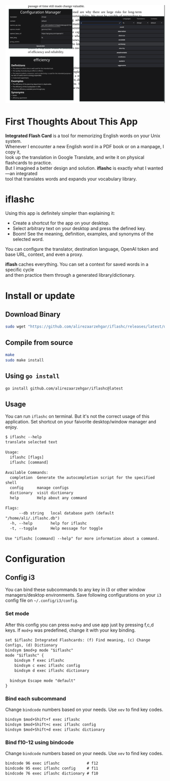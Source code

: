 ![All Components](screenshot.png)

# First Thoughts About This App

**Integrated Flash Card** is a tool for memorizing English words on your Unix system.  
Whenever I encounter a new English word in a PDF book or on a manpage, I copy it,  
look up the translation in Google Translate, and write it on physical flashcards to practice.  
But I imagined a better design and solution. **iflashc** is exactly what I wanted—an integrated  
tool that translates words and expands your vocabulary library.

# iflashc

Using this app is definitely simpler than explaining it:  
- Create a shortcut for the app on your desktop.  
- Select arbitrary text on your desktop and press the defined key.  
- Boom! See the meaning, definition, examples, and synonyms of the selected word.  

You can configure the translator, destination language, OpenAI token and base URL, context, and even a proxy.  

**iflash** caches everything. You can set a context for saved words in a specific cycle  
and then practice them through a generated library/dictionary.  

# Install or update

## Download Binary  
```bash
sudo wget "https://github.com/alirezaarzehgar/iflashc/releases/latest/download/iflashc" --no-clobber -O /bin/iflashc
```

## Compile from source

```bash
make
sudo make install
```

## Using `go install`

```bash
go install github.com/alirezaarzehgar/iflashc@latest
```

## Usage

You can run `iflashc` on terminal. But it's not the correct usage of this application.
Set shortcut on your faivorite desktop/window manager and enjoy.

```plaintext
$ iflashc --help
translate selected text

Usage:
  iflashc [flags]
  iflashc [command]

Available Commands:
  completion  Generate the autocompletion script for the specified shell
  config      manage configs
  dictionary  visit dictionary
  help        Help about any command

Flags:
      --db string   local database path (default "/home/ali/.iflashc.db")
  -h, --help        help for iflashc
  -t, --toggle      Help message for toggle

Use "iflashc [command] --help" for more information about a command.
```

# Configuration
## Config i3
You can bind these subcommands to any key in i3 or other window managers/desktop environments.
Save following configurations on your `i3` config file on `~/.config/i3/config`.

### Set mode

After this config you can press `mod+p` and use app just by pressing f,c,d keys.
If `mod+p` was predefined, change it with your key binding.

```plaintext
set $iflashc Integrated Flashcards: (f) Find meaning, (c) Change Configs, (d) Dictionary
bindsym $mod+p mode "$iflashc"
mode "$iflashc" {
	bindsym f exec iflashc
	bindsym c exec iflashc config
	bindsym d exec iflashc dictionary

  bindsym Escape mode "default"
}
```

### Bind each subcommand
Change `bindcode` numbers based on your needs. Use `xev` to find key codes.

```plaintext
bindsym $mod+Shift+f exec iflashc
bindsym $mod+Shift+c exec iflashc config
bindsym $mod+Shift+d exec iflashc dictionary
```

### Bind f10-12 using bindcode
Change `bindcode` numbers based on your needs. Use `xev` to find key codes.

```plaintext
bindcode 96 exec iflashc            # f12
bindcode 95 exec iflashc config     # f11
bindcode 76 exec iflashc dictionary # f10
```
